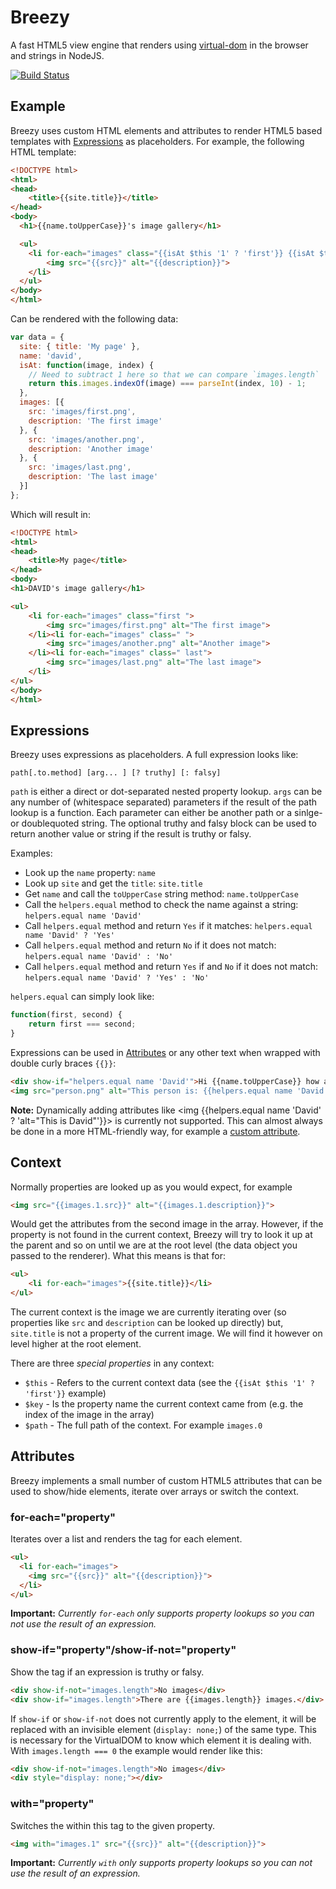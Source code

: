 # Breezy

A fast HTML5 view engine that renders using [virtual-dom](https://github.com/Matt-Esch/virtual-dom)
in the browser and strings in NodeJS.

[![Build Status](https://secure.travis-ci.org/daffl/breezy.png)](http://travis-ci.org/daffl/breezy)

## Example

Breezy uses custom HTML elements and attributes to render HTML5 based templates with [Expressions]() as placeholders.
For example, the following HTML template:

```html
<!DOCTYPE html>
<html>
<head>
    <title>{{site.title}}</title>
</head>
<body>
  <h1>{{name.toUpperCase}}'s image gallery</h1>

  <ul>
    <li for-each="images" class="{{isAt $this '1' ? 'first'}} {{isAt $this images.length ? 'last'}}">
        <img src="{{src}}" alt="{{description}}">
    </li>
  </ul>
</body>
</html>
```

Can be rendered with the following data:

```js
var data = {
  site: { title: 'My page' },
  name: 'david',
  isAt: function(image, index) {
    // Need to subtract 1 here so that we can compare `images.length`
    return this.images.indexOf(image) === parseInt(index, 10) - 1;
  },
  images: [{
    src: 'images/first.png',
    description: 'The first image'
  }, {
    src: 'images/another.png',
    description: 'Another image'
  }, {
    src: 'images/last.png',
    description: 'The last image'
  }]
};
```

Which will result in:

```html
<!DOCTYPE html>
<html>
<head>
    <title>My page</title>
</head>
<body>
<h1>DAVID's image gallery</h1>

<ul>
    <li for-each="images" class="first ">
        <img src="images/first.png" alt="The first image">
    </li><li for-each="images" class=" ">
        <img src="images/another.png" alt="Another image">
    </li><li for-each="images" class=" last">
        <img src="images/last.png" alt="The last image">
    </li>
</ul>
</body>
</html>
```

## Expressions

Breezy uses expressions as placeholders. A full expression looks like:

    path[.to.method] [arg... ] [? truthy] [: falsy]

`path` is either a direct or dot-separated nested property lookup. `args` can be any number of (whitespace separated)
parameters if the result of the path lookup is a function. Each parameter can either be another path
or a sinlge- or doublequoted string. The optional truthy and falsy block can be used to return another
value or string if the result is truthy or falsy.

Examples:

- Look up the `name` property: `name`
- Look up `site` and get the `title`: `site.title`
- Get `name` and call the `toUpperCase` string method: `name.toUpperCase`
- Call the `helpers.equal` method to check the name against a string: `helpers.equal name 'David'`
- Call `helpers.equal` method and return `Yes` if it matches: `helpers.equal name 'David' ? 'Yes'`
- Call `helpers.equal` method and return `No` if it does not match: `helpers.equal name 'David' : 'No'`
- Call `helpers.equal` method and return `Yes` if and `No` if it does not match: `helpers.equal name 'David' ? 'Yes' : 'No'`

`helpers.equal` can simply look like:

```js
function(first, second) {
    return first === second;
}
```

Expressions can be used in [Attributes]() or any other text when wrapped with double curly braces `{{}}`:

```html
<div show-if="helpers.equal name 'David'">Hi {{name.toUpperCase}} how are you?</div>
<img src="person.png" alt="This person is: {{helpers.equal name 'David' ? 'Dave' : 'I don\'t know'}}">
```

__Note:__ Dynamically adding attributes like <img {{helpers.equal name 'David' ? 'alt="This is David"'}}>
is currently not supported. This can almost always be done in a more HTML-friendly way, for example a [custom attribute]().

## Context

Normally properties are looked up as you would expect, for example

```html
<img src="{{images.1.src}}" alt="{{images.1.description}}">
```

Would get the attributes from the second image in the array. However, if the property is not found
in the current context, Breezy will try to look it up at the parent and so on until we are at the root
level (the data object you passed to the renderer). What this means is that for:

```html
<ul>
    <li for-each="images">{{site.title}}</li>
</ul>
```

The current context is the image we are currently iterating over (so properties like `src` and `description`
can be looked up directly) but, `site.title` is not a property of the current image. We will find it however
on level higher at the root element.

There are three *special properties* in any context:

- `$this` - Refers to the current context data (see the `{{isAt $this '1' ? 'first'}}` example)
- `$key` - Is the property name the current context came from (e.g. the index of the image in the array)
- `$path` - The full path of the context. For example `images.0`

## Attributes

Breezy implements a small number of custom HTML5 attributes that can be used to show/hide elements,
iterate over arrays or switch the context.

### for-each="property"

Iterates over a list and renders the tag for each element.

```html
<ul>
  <li for-each="images">
    <img src="{{src}}" alt="{{description}}">
  </li>
</ul>
```

__Important:__ *Currently `for-each` only supports property lookups so you can not use the result of an expression.*

### show-if="property"/show-if-not="property"

Show the tag if an expression is truthy or falsy.

```html
<div show-if-not="images.length">No images</div>
<div show-if="images.length">There are {{images.length}} images.</div>
```

If `show-if` or `show-if-not` does not currently apply to the element, it will be replaced with an
invisible element (`display: none;`) of the same type. This is necessary for the VirtualDOM to know
which element it is dealing with. With `images.length === 0` the example would render like this:

```html
<div show-if-not="images.length">No images</div>
<div style="display: none;"></div>
```

### with="property"

Switches the within this tag to the given property.

```html
<img with="images.1" src="{{src}}" alt="{{description}}">
```

__Important:__ *Currently `with` only supports property lookups so you can not use the result of an expression.*
